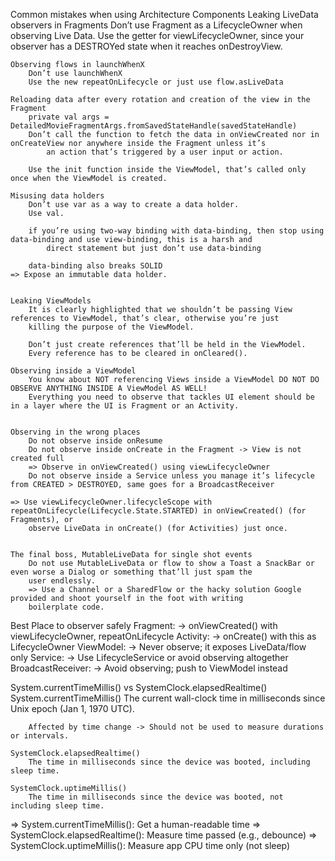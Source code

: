 Common mistakes when using Architecture Components
	Leaking LiveData observers in Fragments
		Don’t use Fragment as a LifecycleOwner when observing Live Data.
		Use the getter for viewLifecycleOwner, since your observer has a DESTROYed state when it reaches onDestroyView.

	Observing flows in launchWhenX
		Don’t use launchWhenX
		Use the new repeatOnLifecycle or just use flow.asLiveData

	Reloading data after every rotation and creation of the view in the Fragment
		private val args = DetailedMovieFragmentArgs.fromSavedStateHandle(savedStateHandle)
		Don’t call the function to fetch the data in onViewCreated nor in onCreateView nor anywhere inside the Fragment unless it’s 
			an action that’s triggered by a user input or action.

		Use the init function inside the ViewModel, that’s called only once when the ViewModel is created.

	Misusing data holders
		Don’t use var as a way to create a data holder.
		Use val.

		if you’re using two-way binding with data-binding, then stop using data-binding and use view-binding, this is a harsh and 
			direct statement but just don’t use data-binding

		data-binding also breaks SOLID
	=> Expose an immutable data holder.


	Leaking ViewModels
		It is clearly highlighted that we shouldn’t be passing View references to ViewModel, that’s clear, otherwise you’re just 
		killing the purpose of the ViewModel.

		Don’t just create references that’ll be held in the ViewModel.
		Every reference has to be cleared in onCleared().

	Observing inside a ViewModel
		You know about NOT referencing Views inside a ViewModel DO NOT DO OBSERVE ANYTHING INSIDE A ViewModel AS WELL!
		Everything you need to observe that tackles UI element should be in a layer where the UI is Fragment or an Activity.
		

	Observing in the wrong places
		Do not observe inside onResume
		Do not observe inside onCreate in the Fragment -> View is not created full
		=> Observe in onViewCreated() using viewLifecycleOwner
		Do not observe inside a Service unless you manage it’s lifecycle from CREATED > DESTROYED, same goes for a BroadcastReceiver

	=> Use viewLifecycleOwner.lifecycleScope with repeatOnLifecycle(Lifecycle.State.STARTED) in onViewCreated() (for Fragments), or 
		observe LiveData in onCreate() (for Activities) just once.

	
	The final boss, MutableLiveData for single shot events
		Do not use MutableLiveData or flow to show a Toast a SnackBar or even worse a Dialog or something that’ll just spam the 
		user endlessly.
		=> Use a Channel or a SharedFlow or the hacky solution Google provided and shoot yourself in the foot with writing 
		boilerplate code.

Best Place to observer safely
	Fragment: 	-> onViewCreated() with viewLifecycleOwner, repeatOnLifecycle
	Activity: 	-> onCreate() with this as LifecycleOwner
	ViewModel: 	-> Never observe; it exposes LiveData/flow only
	Service: 	-> Use LifecycleService or avoid observing altogether
	BroadcastReceiver: 	-> 	Avoid observing; push to ViewModel instead

System.currentTimeMillis() vs 	SystemClock.elapsedRealtime()
	System.currentTimeMillis()
		The current wall-clock time in milliseconds since Unix epoch (Jan 1, 1970 UTC).
		
		Affected by time change -> Should not be used to measure durations or intervals.

	SystemClock.elapsedRealtime()
		The time in milliseconds since the device was booted, including sleep time.
		
	SystemClock.uptimeMillis()
		The time in milliseconds since the device was booted, not including sleep time.
=> System.currentTimeMillis(): Get a human-readable time
=> SystemClock.elapsedRealtime(): Measure time passed (e.g., debounce)
=> SystemClock.uptimeMillis(): Measure app CPU time only (not sleep)